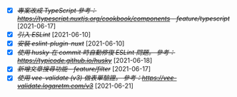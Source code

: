 * [X] ~~*專案改成 TypeScript 參考：https://typescript.nuxtjs.org/cookbook/components - feature/typescript*~~ [2021-06-17]
* [X] ~~*引入 ESLint*~~ [2021-06-10]
* [X] ~~*安裝 eslint-plugin-nuxt*~~ [2021-06-10]
* [X] ~~*使用 husky 在 commit 時自動修復 ESLint 問題。 參考：https://typicode.github.io/husky*~~ [2021-06-18]
* [X] ~~*新增文章搜尋功能 - feature/filter*~~ [2021-06-17]
* [X] ~~*使用 vee-validate (v3) 做表單驗證。 參考：https://vee-validate.logaretm.com/v3*~~ [2021-06-21]
